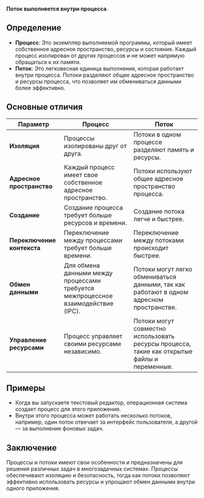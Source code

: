 **Поток выполняется внутри процесса**.
## Определение

- **Процесс**: Это экземпляр выполняемой программы, который имеет собственное адресное пространство, ресурсы и состояние. Каждый процесс изолирован от других процессов и не может напрямую обращаться к их памяти.
- **Поток**: Это легковесная единица выполнения, которая работает внутри процесса. Потоки разделяют общее адресное пространство и ресурсы процесса, что позволяет им обмениваться данными более эффективно.
## Основные отличия

|Параметр|Процесс|Поток|
|---|---|---|
|**Изоляция**|Процессы изолированы друг от друга.|Потоки в одном процессе разделяют память и ресурсы.|
|**Адресное пространство**|Каждый процесс имеет свое собственное адресное пространство.|Потоки используют общее адресное пространство процесса.|
|**Создание**|Создание процесса требует больше ресурсов и времени.|Создание потока легче и быстрее.|
|**Переключение контекста**|Переключение между процессами требует больше времени.|Переключение между потоками происходит быстрее.|
|**Обмен данными**|Для обмена данными между процессами требуется межпроцессное взаимодействие (IPC).|Потоки могут легко обмениваться данными, так как работают в одном адресном пространстве.|
|**Управление ресурсами**|Процесс управляет своими ресурсами независимо.|Потоки могут совместно использовать ресурсы процесса, такие как открытые файлы и переменные.|
## Примеры

- Когда вы запускаете текстовый редактор, операционная система создает процесс для этого приложения.
- Внутри этого процесса может работать несколько потоков, например, один поток отвечает за интерфейс пользователя, а другой — за выполнение фоновых задач.
## Заключение

Процессы и потоки имеют свои особенности и предназначены для решения различных задач в многозадачных системах. Процессы обеспечивают изоляцию и безопасность, тогда как потоки позволяют эффективно использовать ресурсы и упрощают обмен данными внутри одного приложения.